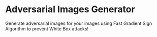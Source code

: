# Adversarial Images Generator

Generate adversarial images for your images using Fast Gradient Sign Algorithm to prevent White Box attacks!
